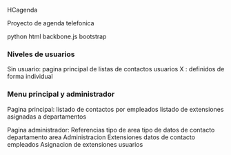 HCagenda

Proyecto de agenda telefonica 

python 
html
backbone.js
bootstrap



### Niveles de usuarios ###
Sin usuario: pagina principal de listas de contactos
usuarios X : definidos de forma individual


### Menu principal y administrador ###
Pagina principal: listado de contactos por empleados
                  listado de extensiones asignadas a departamentos

Pagina administrador: Referencias
			tipo de area
			tipo de datos de contacto
			departamento
			area
		      Administracion 
			Extensiones
			datos de contacto
			empleados
			Asignacion de extensiones
			usuarios


